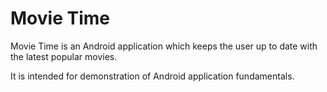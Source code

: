# Movie Time
Movie Time is an Android application which keeps the user up to date with the latest
popular movies.

It is intended for demonstration of Android application fundamentals.
